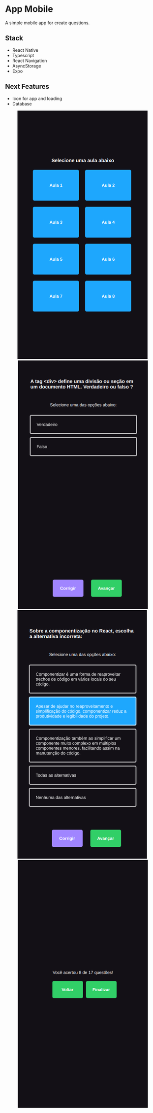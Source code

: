 <h1>App Mobile</h1>
<p>A simple mobile app for create questions.</p>

<h2>Stack</h2>
<ul>
  <li>React Native</li>
  <li>Typescript</li>
  <li>React Navigation</li>
  <li>AsyncStorage</li>
  <li>Expo</li>
</ul>

<h2>Next Features</h2>
<ul>
  <li>Icon for app and loading</li>
  <li>Database</li>
</ul>

<figure>
    <img src="./assets/app_quiz_screenshot1.png">
    <img src="./assets/app_quiz_screenshot2.png">
    <img src="./assets/app_quiz_screenshot3.png">
    <img src="./assets/app_quiz_screenshot4.png">
</figure>

